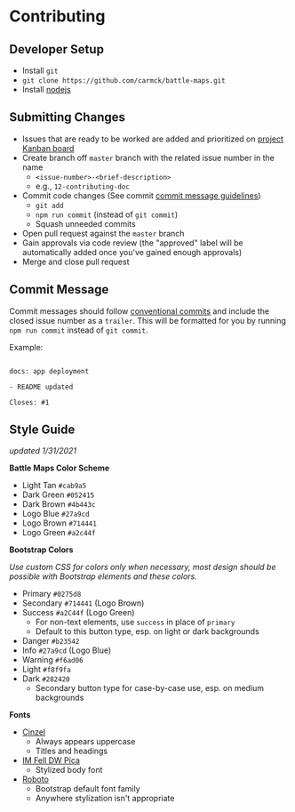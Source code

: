 # Contributing

## Developer Setup

- Install `git`
- `git clone https://github.com/carmck/battle-maps.git`
- Install [nodejs](https://nodejs.org/en/)

## Submitting Changes

- Issues that are ready to be worked are added and prioritized on [project Kanban board](https://github.com/orgs/carmck/projects/5)
- Create branch off `master` branch with the related issue number in the name
    - ```<issue-number>-<brief-description>```
    - e.g., `12-contributing-doc`
- Commit code changes (See commit [commit message guidelines](#Commit-Message))
    - `git add`
    - `npm run commit` (instead of `git commit`)
    - Squash unneeded commits
- Open pull request against the `master` branch
- Gain approvals via code review (the "approved" label will be automatically added once you've gained enough approvals)
- Merge and close pull request

## Commit Message

Commit messages should follow [conventional commits](https://www.conventionalcommits.org/en/v1.0.0/) and include the closed issue number as a `trailer`. This will be formatted for you by running `npm run commit` instead of `git commit`.

Example:

```text

docs: app deployment

- README updated

Closes: #1
```

## Style Guide

*updated 1/31/2021*

**Battle Maps Color Scheme**
- Light Tan `#cab9a5`
- Dark Green `#052415`
- Dark Brown `#4b443c`
- Logo Blue `#27a9cd`
- Logo Brown `#714441`
- Logo Green `#a2c44f`

**Bootstrap Colors**

*Use custom CSS for colors only when necessary, most design should be possible with Bootstrap elements and these colors.*
- Primary `#0275d8`
- Secondary `#714441` (Logo Brown)
- Success `#a2C44f` (Logo Green)
    - For non-text elements, use `success` in place of `primary`
    - Default to this button type, esp. on light or dark backgrounds
- Danger `#b23542`
- Info `#27a9cd` (Logo Blue)
- Warning `#f6ad06`
- Light `#f8f9fa`
- Dark `#282420`
    - Secondary button type for case-by-case use, esp. on medium backgrounds 

**Fonts**
- [Cinzel](https://fonts.google.com/specimen/Cinzel)
    - Always appears uppercase
    - Titles and headings
- [IM Fell DW Pica](https://fonts.google.com/specimen/IM+Fell+DW+Pica)
    - Stylized body font
- [Roboto](https://fonts.google.com/specimen/Roboto)
    - Bootstrap default font family
    - Anywhere stylization isn't appropriate
